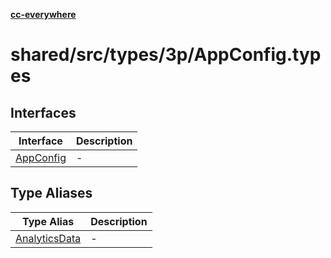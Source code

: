 [**cc-everywhere**](../../../../../index.md)

<HorizontalLine />

# shared/src/types/3p/AppConfig.types

## Interfaces

| Interface | Description |
| ------ | ------ |
| [AppConfig](interfaces/app-config.md) | - |

## Type Aliases

| Type Alias | Description |
| ------ | ------ |
| [AnalyticsData](type-aliases/analytics-data.md) | - |
